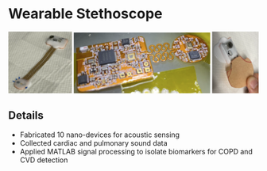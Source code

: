 # Wearable Stethoscope

![Wearable Stethoscope](../../images/stethoscope.png)

## Details

- Fabricated 10 nano-devices for acoustic sensing
- Collected cardiac and pulmonary sound data
- Applied MATLAB signal processing to isolate biomarkers for COPD and CVD detection